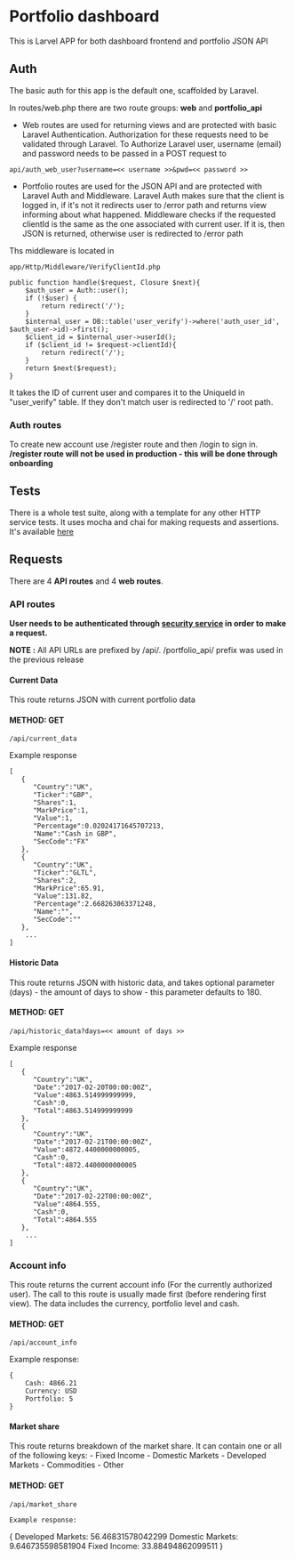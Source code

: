 # Portfolio dashboard 

This is Larvel APP for both dashboard frontend and portfolio JSON API

## Auth

The basic auth for this app is the default one, scaffolded by Laravel. 

In routes/web.php there are two route groups: **web** and **portfolio_api**

* Web routes are used for returning views and are protected with basic Laravel Authentication.
Authorization for these requests need to be validated through Laravel.
To Authorize Laravel user, username (email) and password needs to be passed in a POST request to

```
api/auth_web_user?username=<< username >>&pwd=<< password >>
```

* Portfolio routes are used for the JSON API and are protected with Laravel Auth and Middleware.
Laravel Auth makes sure that the client is  logged in, if it's not it redirects user to /error path and returns view informing about what happened.
Middleware checks if the requested clientId is the same as the one associated with current user. If it is, then JSON is returned, otherwise user is redirected to /error path

Ths middleware is located in 

```
app/Http/Middleware/VerifyClientId.php
```

```
public function handle($request, Closure $next){
	$auth_user = Auth::user();
	if (!$user) {
		return redirect('/');
	}
	$internal_user = DB::table('user_verify')->where('auth_user_id', $auth_user->id)->first();
	$client_id = $internal_user->userId();
	if ($client_id != $request->clientId){
		return redirect('/');
	}
	return $next($request);
}
```

It takes the ID of current user and compares it to the UniqueId in "user_verify" table.
If they don't match user is redirected to '/' root path. 

### Auth routes 

To create new account use /register route and then /login to sign in.
**/register route will not be used in production - this will be done through onboarding**


## Tests

There is a whole test suite, along with a template for any other HTTP service tests. It uses mocha and chai for making requests and assertions.
It's available [here](https://github.com/andrew-pomorski/http-api-tests) 


## Requests

There are 4 **API routes** and 4 **web routes**.

### API routes

**User needs to be authenticated through [security service]() in order to make a request.**

**NOTE :** All API URLs are prefixed by /api/. /portfolio_api/ prefix was used in the previous release

#### Current Data

This route returns JSON with current portfolio data 

#### METHOD: GET 
```
/api/current_data
```

Example response

```
[  
   {  
      "Country":"UK",
      "Ticker":"GBP",
      "Shares":1,
      "MarkPrice":1,
      "Value":1,
      "Percentage":0.02024171645707213,
      "Name":"Cash in GBP",
      "SecCode":"FX"
   },
   {  
      "Country":"UK",
      "Ticker":"GLTL",
      "Shares":2,
      "MarkPrice":65.91,
      "Value":131.82,
      "Percentage":2.668263063371248,
      "Name":"",
      "SecCode":""
   },
	...
]
``` 
#### Historic Data

This route returns JSON with historic data, and takes optional parameter (days) - the amount of days to show - this parameter defaults to 180.


#### METHOD: GET 
```
/api/historic_data?days=<< amount of days >>
```

Example response

```
[  
   {  
      "Country":"UK",
      "Date":"2017-02-20T00:00:00Z",
      "Value":4863.514999999999,
      "Cash":0,
      "Total":4863.514999999999
   },
   {  
      "Country":"UK",
      "Date":"2017-02-21T00:00:00Z",
      "Value":4872.4400000000005,
      "Cash":0,
      "Total":4872.4400000000005
   },
   {  
      "Country":"UK",
      "Date":"2017-02-22T00:00:00Z",
      "Value":4864.555,
      "Cash":0,
      "Total":4864.555
   },
	...
]
```
### Account info

This route returns the current account info (For the currently authorized user). The call to this route is usually made first (before rendering first view). 
The data includes the currency, portfolio level and cash.


#### METHOD: GET 
```
/api/account_info
```

Example response: 

```
{
	Cash: 4866.21
	Currency: USD
	Portfolio: 5
}
```

#### Market share

This route returns breakdown of the market share. It can contain one or all of the following keys: 
	- Fixed Income
	- Domestic Markets 
	- Developed Markets
	- Commodities 
	- Other

#### METHOD: GET 

```
/api/market_share

Example response: 

```
{
	Developed Markets: 56.46831578042299
	Domestic Markets: 9.646735598581904
	Fixed Income: 33.88494862099511
}

```


